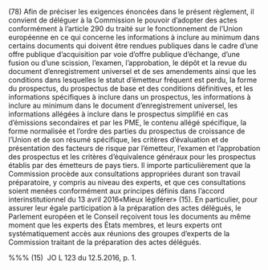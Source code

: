 (78) Afin de préciser les exigences énoncées dans le présent règlement, il convient de déléguer à la Commission le pouvoir d’adopter des actes conformément à l’article 290 du traité sur le fonctionnement de l’Union européenne en ce qui concerne les informations à inclure au minimum dans certains documents qui doivent être rendues publiques dans le cadre d’une offre publique d’acquisition par voie d’offre publique d’échange, d’une fusion ou d’une scission, l’examen, l’approbation, le dépôt et la revue du document d’enregistrement universel et de ses amendements ainsi que les conditions dans lesquelles le statut d’émetteur fréquent est perdu, la forme du prospectus, du prospectus de base et des conditions définitives, et les informations spécifiques à inclure dans un prospectus, les informations à inclure au minimum dans le document d’enregistrement universel, les informations allégées à inclure dans le prospectus simplifié en cas d’émissions secondaires et par les PME, le contenu allégé spécifique, la forme normalisée et l’ordre des parties du prospectus de croissance de l’Union et de son résumé spécifique, les critères d’évaluation et de présentation des facteurs de risque par l’émetteur, l’examen et l’approbation des prospectus et les critères d’équivalence généraux pour les prospectus établis par des émetteurs de pays tiers. Il importe particulièrement que la Commission procède aux consultations appropriées durant son travail préparatoire, y compris au niveau des experts, et que ces consultations soient menées conformément aux principes définis dans l’accord interinstitutionnel du 13 avril 2016«Mieux légiférer» (15). En particulier, pour assurer leur égale participation à la préparation des actes délégués, le Parlement européen et le Conseil reçoivent tous les documents au même moment que les experts des États membres, et leurs experts ont systématiquement accès aux réunions des groupes d’experts de la Commission traitant de la préparation des actes délégués.

%%% (15)  JO L 123 du 12.5.2016, p. 1.